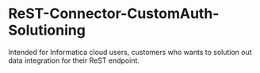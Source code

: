 ReST-Connector-CustomAuth-Solutioning
=====================================

Intended for Informatica cloud users, customers who wants to solution out data integration for their ReST endpoint.

